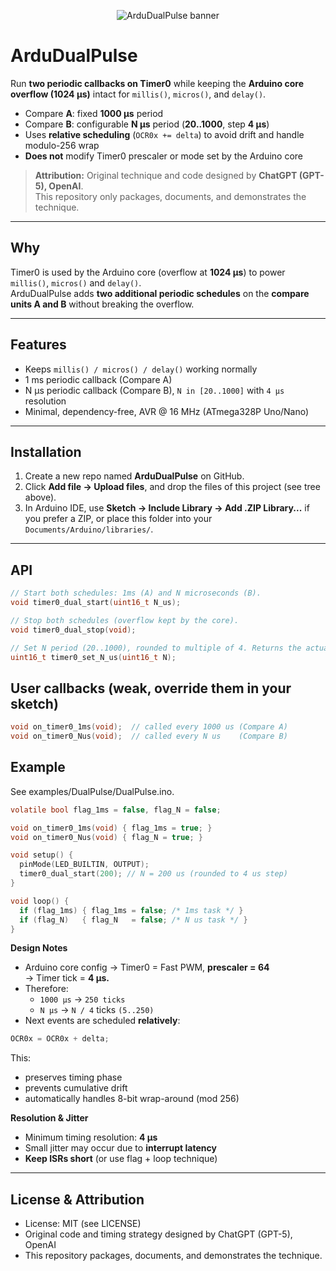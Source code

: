 <p align="center">
  <img src="https://dummyimage.com/1000x200/000/fff&text=ArduDualPulse" alt="ArduDualPulse banner" />
</p>

# ArduDualPulse

Run **two periodic callbacks on Timer0** while keeping the **Arduino core overflow (1024 µs)** intact for `millis()`, `micros()`, and `delay()`.

- Compare **A**: fixed **1000 µs** period
- Compare **B**: configurable **N µs** period (**20..1000**, step **4 µs**)
- Uses **relative scheduling** (`OCR0x += delta`) to avoid drift and handle modulo-256 wrap
- **Does not** modify Timer0 prescaler or mode set by the Arduino core

> **Attribution:** Original technique and code designed by **ChatGPT (GPT-5), OpenAI**.  
> This repository only packages, documents, and demonstrates the technique.

---

## Why

Timer0 is used by the Arduino core (overflow at **1024 µs**) to power `millis()`, `micros()` and `delay()`.  
ArduDualPulse adds **two additional periodic schedules** on the **compare units A and B** without breaking the overflow.

---

## Features

- Keeps `millis() / micros() / delay()` working normally
- 1 ms periodic callback (Compare A)
- N µs periodic callback (Compare B), `N in [20..1000]` with `4 µs` resolution
- Minimal, dependency-free, AVR @ 16 MHz (ATmega328P Uno/Nano)

---

## Installation

1. Create a new repo named **ArduDualPulse** on GitHub.
2. Click **Add file → Upload files**, and drop the files of this project (see tree above).
3. In Arduino IDE, use **Sketch → Include Library → Add .ZIP Library...** if you prefer a ZIP, or place this folder into your `Documents/Arduino/libraries/`.

---

## API

```c
// Start both schedules: 1ms (A) and N microseconds (B).
void timer0_dual_start(uint16_t N_us);

// Stop both schedules (overflow kept by the core).
void timer0_dual_stop(void);

// Set N period (20..1000), rounded to multiple of 4. Returns the actual N.
uint16_t timer0_set_N_us(uint16_t N);
```
## User callbacks (weak, override them in your sketch)
```c
void on_timer0_1ms(void);  // called every 1000 us (Compare A)
void on_timer0_Nus(void);  // called every N us    (Compare B)
```

## Example

See examples/DualPulse/DualPulse.ino.

```c
volatile bool flag_1ms = false, flag_N = false;

void on_timer0_1ms(void) { flag_1ms = true; }
void on_timer0_Nus(void) { flag_N = true; }

void setup() {
  pinMode(LED_BUILTIN, OUTPUT);
  timer0_dual_start(200); // N = 200 us (rounded to 4 us step)
}

void loop() {
  if (flag_1ms) { flag_1ms = false; /* 1ms task */ }
  if (flag_N)   { flag_N   = false; /* N us task */ }
}
```

**Design Notes**
- Arduino core config → Timer0 = Fast PWM, __prescaler = 64__  
→ Timer tick = **4 µs.**
- Therefore:
  - ```1000 µs``` → ```250 ticks```
  - ```N µs``` → ```N / 4``` ticks ```(5..250)```
- Next events are scheduled **relatively**:

```c
OCR0x = OCR0x + delta;
```
This:
- preserves timing phase
- prevents cumulative drift
- automatically handles 8-bit wrap-around (mod 256)
  
**Resolution & Jitter**
- Minimum timing resolution: **4 µs**
- Small jitter may occur due to **interrupt latency**
- **Keep ISRs short** (or use flag + loop technique)

---

## License & Attribution
- License: MIT (see LICENSE)
- Original code and timing strategy designed by ChatGPT (GPT-5), OpenAI
- This repository packages, documents, and demonstrates the technique.

